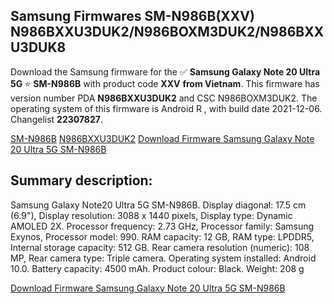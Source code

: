 <h2>Samsung Firmwares SM-N986B(XXV) N986BXXU3DUK2/N986BOXM3DUK2/N986BXXU3DUK8</h2>
Download the Samsung firmware for the ✅ <strong>Samsung Galaxy Note 20 Ultra 5G </strong> ⭐ <strong>SM-N986B</strong> with product code <strong>XXV</strong> <strong> from Vietnam</strong>. This firmware has version number PDA <strong>N986BXXU3DUK2</strong> and CSC N986BOXM3DUK2. The operating system of this firmware is Android R , with build date 2021-12-06. Changelist <strong>22307827</strong>.


[SM-N986B](https://samfirm.shop/samsung/model/SM-N986B)
[N986BXXU3DUK2](https://samfirm.shop/samsung/pda/N986BXXU3DUK2)
[Download Firmware Samsung Galaxy Note 20 Ultra 5G SM-N986B](https://samfirm.shop/samsung/firmware/480217)
<h2>Summary description:</h2>
<p>Samsung Galaxy Note20 Ultra 5G SM-N986B. Display diagonal: 17.5 cm (6.9"), Display resolution: 3088 x 1440 pixels, Display type: Dynamic AMOLED 2X. Processor frequency: 2.73 GHz, Processor family: Samsung Exynos, Processor model: 990. RAM capacity: 12 GB, RAM type: LPDDR5, Internal storage capacity: 512 GB. Rear camera resolution (numeric): 108 MP, Rear camera type: Triple camera. Operating system installed: Android 10.0. Battery capacity: 4500 mAh. Product colour: Black. Weight: 208 g</p>


[Download Firmware Samsung Galaxy Note 20 Ultra 5G SM-N986B](https://samfirm.shop/samsung/firmware/480217)
